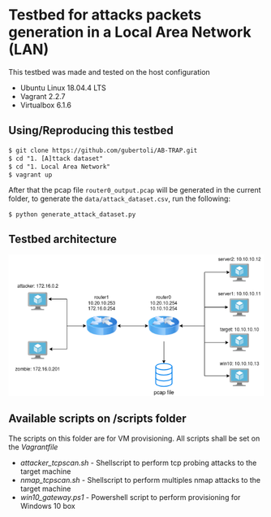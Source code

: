 # Testbed for attacks packets generation in a Local Area Network (LAN)

This testbed was made and tested on the host configuration
- Ubuntu Linux 18.04.4 LTS
- Vagrant 2.2.7
- Virtualbox 6.1.6

## Using/Reproducing this testbed

```
$ git clone https://github.com/gubertoli/AB-TRAP.git
$ cd "1. [A]ttack dataset"
$ cd "1. Local Area Network"
$ vagrant up
```

After that the pcap file ```router0_output.pcap``` will be generated in the current folder, to generate the ```data/attack_dataset.csv```, run the following:

```
$ python generate_attack_dataset.py
```

## Testbed architecture
![Testbed architecture](images/testbed.png)


## Available scripts on /scripts folder

The scripts on this folder are for VM provisioning. All scripts shall be set on the *Vagrantfile*

- *attacker_tcpscan.sh* - Shellscript to perform tcp probing attacks to the target machine
- *nmap_tcpscan.sh* - Shellscript to perform multiples nmap attacks to the target machine
- *win10_gateway.ps1* - Powershell script to perform provisioning for Windows 10 box
